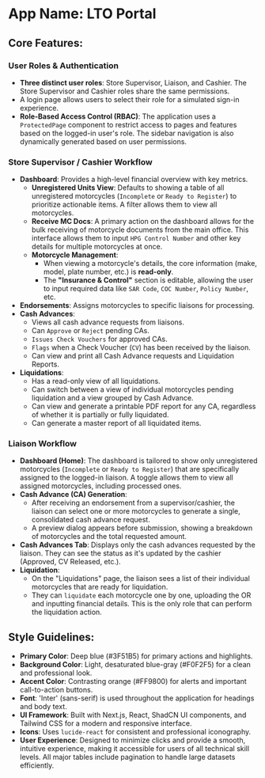 # App Name: LTO Portal

## Core Features:

### User Roles & Authentication
- **Three distinct user roles**: Store Supervisor, Liaison, and Cashier. The Store Supervisor and Cashier roles share the same permissions.
- A login page allows users to select their role for a simulated sign-in experience.
- **Role-Based Access Control (RBAC)**: The application uses a `ProtectedPage` component to restrict access to pages and features based on the logged-in user's role. The sidebar navigation is also dynamically generated based on user permissions.

### Store Supervisor / Cashier Workflow
- **Dashboard**: Provides a high-level financial overview with key metrics.
  - **Unregistered Units View**: Defaults to showing a table of all unregistered motorcycles (`Incomplete` or `Ready to Register`) to prioritize actionable items. A filter allows them to view all motorcycles.
  - **Receive MC Docs**: A primary action on the dashboard allows for the bulk receiving of motorcycle documents from the main office. This interface allows them to input `HPG Control Number` and other key details for multiple motorcycles at once.
  - **Motorcycle Management**:
    - When viewing a motorcycle's details, the core information (make, model, plate number, etc.) is **read-only**.
    - The **"Insurance & Control"** section is editable, allowing the user to input required data like `SAR Code`, `COC Number`, `Policy Number`, etc.
- **Endorsements**: Assigns motorcycles to specific liaisons for processing.
- **Cash Advances**:
  - Views all cash advance requests from liaisons.
  - Can `Approve` or `Reject` pending CAs.
  - `Issues Check Vouchers` for approved CAs.
  - `Flags` when a Check Voucher (`CV`) has been received by the liaison.
  - Can view and print all Cash Advance requests and Liquidation Reports.
- **Liquidations**:
    - Has a read-only view of all liquidations.
    - Can switch between a view of individual motorcycles pending liquidation and a view grouped by Cash Advance.
    - Can view and generate a printable PDF report for any CA, regardless of whether it is partially or fully liquidated.
    - Can generate a master report of all liquidated items.

### Liaison Workflow
- **Dashboard (Home)**: The dashboard is tailored to show only unregistered motorcycles (`Incomplete` or `Ready to Register`) that are specifically assigned to the logged-in liaison. A toggle allows them to view all assigned motorcycles, including processed ones.
- **Cash Advance (CA) Generation**:
  - After receiving an endorsement from a supervisor/cashier, the liaison can select one or more motorcycles to generate a single, consolidated cash advance request.
  - A preview dialog appears before submission, showing a breakdown of motorcycles and the total requested amount.
- **Cash Advances Tab**: Displays only the cash advances requested by the liaison. They can see the status as it's updated by the cashier (Approved, CV Released, etc.).
- **Liquidation**:
  - On the "Liquidations" page, the liaison sees a list of their individual motorcycles that are ready for liquidation.
  - They can `liquidate` each motorcycle one by one, uploading the OR and inputting financial details. This is the only role that can perform the liquidation action.

## Style Guidelines:
- **Primary Color**: Deep blue (#3F51B5) for primary actions and highlights.
- **Background Color**: Light, desaturated blue-gray (#F0F2F5) for a clean and professional look.
- **Accent Color**: Contrasting orange (#FF9800) for alerts and important call-to-action buttons.
- **Font**: 'Inter' (sans-serif) is used throughout the application for headings and body text.
- **UI Framework**: Built with Next.js, React, ShadCN UI components, and Tailwind CSS for a modern and responsive interface.
- **Icons**: Uses `lucide-react` for consistent and professional iconography.
- **User Experience**: Designed to minimize clicks and provide a smooth, intuitive experience, making it accessible for users of all technical skill levels. All major tables include pagination to handle large datasets efficiently.

    